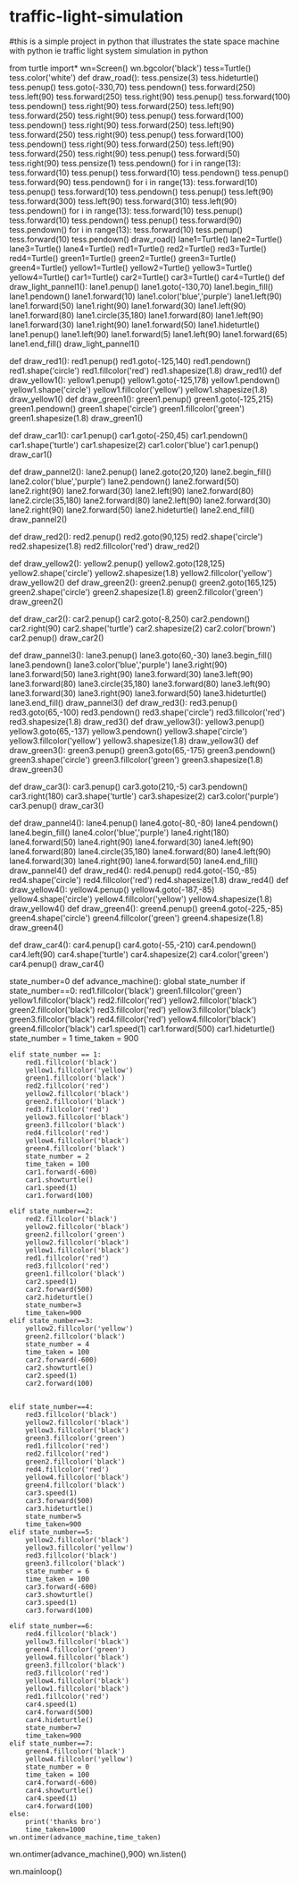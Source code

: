 # traffic-light-simulation
#this is a simple project in python that illustrates the state space machine with python ie traffic light system simulation in python


from turtle import*
wn=Screen()
wn.bgcolor('black')
tess=Turtle()
tess.color('white')
def draw_road():
    tess.pensize(3)
    tess.hideturtle()
    tess.penup()
    tess.goto(-330,70)
    tess.pendown()
    tess.forward(250)
    tess.left(90)
    tess.forward(250)
    tess.right(90)
    tess.penup()
    tess.forward(100)
    tess.pendown()
    tess.right(90)
    tess.forward(250)
    tess.left(90)
    tess.forward(250)
    tess.right(90)
    tess.penup()
    tess.forward(100)
    tess.pendown()
    tess.right(90)
    tess.forward(250)
    tess.left(90)
    tess.forward(250)
    tess.right(90)
    tess.penup()
    tess.forward(100)
    tess.pendown()
    tess.right(90)
    tess.forward(250)
    tess.left(90)
    tess.forward(250)
    tess.right(90)
    tess.penup()
    tess.forward(50)
    tess.right(90)
    tess.pensize(1)
    tess.pendown()
    for i in range(13):
        tess.forward(10)
        tess.penup()
        tess.forward(10)
        tess.pendown()
    tess.penup()
    tess.forward(90)
    tess.pendown()
    for i in range(13):
        tess.forward(10)
        tess.penup()
        tess.forward(10)
        tess.pendown()
    tess.penup()
    tess.left(90)
    tess.forward(300)
    tess.left(90)
    tess.forward(310)
    tess.left(90)
    tess.pendown()
    for i in range(13):
        tess.forward(10)
        tess.penup()
        tess.forward(10)
        tess.pendown()
    tess.penup()
    tess.forward(90)
    tess.pendown()
    for i in range(13):
        tess.forward(10)
        tess.penup()
        tess.forward(10)
        tess.pendown()
draw_road()
lane1=Turtle()
lane2=Turtle()
lane3=Turtle()
lane4=Turtle()
red1=Turtle()
red2=Turtle()
red3=Turtle()
red4=Turtle()
green1=Turtle()
green2=Turtle()
green3=Turtle()
green4=Turtle()
yellow1=Turtle()
yellow2=Turtle()
yellow3=Turtle()
yellow4=Turtle()
car1=Turtle()
car2=Turtle()
car3=Turtle()
car4=Turtle()
def draw_light_pannel1():
    lane1.penup()
    lane1.goto(-130,70)
    lane1.begin_fill()
    lane1.pendown()
    lane1.forward(10)
    lane1.color('blue','purple')
    lane1.left(90)
    lane1.forward(50)
    lane1.right(90)
    lane1.forward(30)
    lane1.left(90)
    lane1.forward(80)
    lane1.circle(35,180)
    lane1.forward(80)
    lane1.left(90)
    lane1.forward(30)
    lane1.right(90)
    lane1.forward(50)
    lane1.hideturtle()
    lane1.penup()
    lane1.left(90)
    lane1.forward(5)
    lane1.left(90)
    lane1.forward(65)
    lane1.end_fill()
draw_light_pannel1()

def draw_red1():
    red1.penup()
    red1.goto(-125,140)
    red1.pendown()
    red1.shape('circle')
    red1.fillcolor('red')
    red1.shapesize(1.8)
draw_red1()
def draw_yellow1():
    yellow1.penup()
    yellow1.goto(-125,178)
    yellow1.pendown()
    yellow1.shape('circle')
    yellow1.fillcolor('yellow')
    yellow1.shapesize(1.8)
draw_yellow1()
def draw_green1():
    green1.penup()
    green1.goto(-125,215)
    green1.pendown()
    green1.shape('circle')
    green1.fillcolor('green')
    green1.shapesize(1.8)
draw_green1()

def draw_car1():
    car1.penup()
    car1.goto(-250,45)
    car1.pendown()
    car1.shape('turtle')
    car1.shapesize(2)
    car1.color('blue')
    car1.penup()
draw_car1()

def draw_pannel2():
    lane2.penup()
    lane2.goto(20,120)
    lane2.begin_fill()
    lane2.color('blue','purple')
    lane2.pendown()
    lane2.forward(50)
    lane2.right(90)
    lane2.forward(30)
    lane2.left(90)
    lane2.forward(80)
    lane2.circle(35,180)
    lane2.forward(80)
    lane2.left(90)
    lane2.forward(30)
    lane2.right(90)
    lane2.forward(50)
    lane2.hideturtle()
    lane2.end_fill()
draw_pannel2()

def draw_red2():
    red2.penup()
    red2.goto(90,125)
    red2.shape('circle')
    red2.shapesize(1.8)
    red2.fillcolor('red')
draw_red2()

def draw_yellow2():
    yellow2.penup()
    yellow2.goto(128,125)
    yellow2.shape('circle')
    yellow2.shapesize(1.8)
    yellow2.fillcolor('yellow')
draw_yellow2()
def draw_green2():
    green2.penup()
    green2.goto(165,125)
    green2.shape('circle')
    green2.shapesize(1.8)
    green2.fillcolor('green')
draw_green2()

def draw_car2():
    car2.penup()
    car2.goto(-8,250)
    car2.pendown()
    car2.right(90)
    car2.shape('turtle')
    car2.shapesize(2)
    car2.color('brown')
    car2.penup()
draw_car2()

def draw_pannel3():
    lane3.penup()
    lane3.goto(60,-30)
    lane3.begin_fill()
    lane3.pendown()
    lane3.color('blue','purple')
    lane3.right(90)
    lane3.forward(50)
    lane3.right(90)
    lane3.forward(30)
    lane3.left(90)
    lane3.forward(80)
    lane3.circle(35,180)
    lane3.forward(80)
    lane3.left(90)
    lane3.forward(30)
    lane3.right(90)
    lane3.forward(50)
    lane3.hideturtle()
    lane3.end_fill()
draw_pannel3()
def draw_red3():
    red3.penup()
    red3.goto(65,-100)
    red3.pendown()
    red3.shape('circle')
    red3.fillcolor('red')
    red3.shapesize(1.8)
draw_red3()
def draw_yellow3():
    yellow3.penup()
    yellow3.goto(65,-137)
    yellow3.pendown()
    yellow3.shape('circle')
    yellow3.fillcolor('yellow')
    yellow3.shapesize(1.8)
draw_yellow3()
def draw_green3():
    green3.penup()
    green3.goto(65,-175)
    green3.pendown()
    green3.shape('circle')
    green3.fillcolor('green')
    green3.shapesize(1.8)
draw_green3()

def draw_car3():
    car3.penup()
    car3.goto(210,-5)
    car3.pendown()
    car3.right(180)
    car3.shape('turtle')
    car3.shapesize(2)
    car3.color('purple')
    car3.penup()
draw_car3()

def draw_pannel4():
    lane4.penup()
    lane4.goto(-80,-80)
    lane4.pendown()
    lane4.begin_fill()
    lane4.color('blue','purple')
    lane4.right(180)
    lane4.forward(50)
    lane4.right(90)
    lane4.forward(30)
    lane4.left(90)
    lane4.forward(80)
    lane4.circle(35,180)
    lane4.forward(80)
    lane4.left(90)
    lane4.forward(30)
    lane4.right(90)
    lane4.forward(50)
    lane4.end_fill()
draw_pannel4()
def draw_red4():
    red4.penup()
    red4.goto(-150,-85)
    red4.shape('circle')
    red4.fillcolor('red')
    red4.shapesize(1.8)
draw_red4()
def draw_yellow4():
    yellow4.penup()
    yellow4.goto(-187,-85)
    yellow4.shape('circle')
    yellow4.fillcolor('yellow')
    yellow4.shapesize(1.8)
draw_yellow4()
def draw_green4():
    green4.penup()
    green4.goto(-225,-85)
    green4.shape('circle')
    green4.fillcolor('green')
    green4.shapesize(1.8)
draw_green4()

def draw_car4():
    car4.penup()
    car4.goto(-55,-210)
    car4.pendown()
    car4.left(90)
    car4.shape('turtle')
    car4.shapesize(2)
    car4.color('green')
    car4.penup()
draw_car4()

state_number=0
def advance_machine():
    global state_number
    if state_number==0:
        red1.fillcolor('black')
        green1.fillcolor('green')
        yellow1.fillcolor('black')
        red2.fillcolor('red')
        yellow2.fillcolor('black')
        green2.fillcolor('black')
        red3.fillcolor('red')
        yellow3.fillcolor('black')
        green3.fillcolor('black')
        red4.fillcolor('red')
        yellow4.fillcolor('black')
        green4.fillcolor('black')
        car1.speed(1)
        car1.forward(500)
        car1.hideturtle()
        state_number = 1
        time_taken = 900

    elif state_number == 1:
        red1.fillcolor('black')
        yellow1.fillcolor('yellow')
        green1.fillcolor('black')
        red2.fillcolor('red')
        yellow2.fillcolor('black')
        green2.fillcolor('black')
        red3.fillcolor('red')
        yellow3.fillcolor('black')
        green3.fillcolor('black')
        red4.fillcolor('red')
        yellow4.fillcolor('black')
        green4.fillcolor('black')
        state_number = 2
        time_taken = 100
        car1.forward(-600)
        car1.showturtle()
        car1.speed(1)
        car1.forward(100)

    elif state_number==2:
        red2.fillcolor('black')
        yellow2.fillcolor('black')
        green2.fillcolor('green')
        yellow2.fillcolor('black')
        yellow1.fillcolor('black')
        red1.fillcolor('red')
        red3.fillcolor('red')
        green1.fillcolor('black')
        car2.speed(1)
        car2.forward(500)
        car2.hideturtle()
        state_number=3
        time_taken=900
    elif state_number==3:
        yellow2.fillcolor('yellow')
        green2.fillcolor('black')
        state_number = 4
        time_taken = 100
        car2.forward(-600)
        car2.showturtle()
        car2.speed(1)
        car2.forward(100)


    elif state_number==4:
        red3.fillcolor('black')
        yellow2.fillcolor('black')
        yellow3.fillcolor('black')
        green3.fillcolor('green')
        red1.fillcolor('red')
        red2.fillcolor('red')
        green2.fillcolor('black')
        red4.fillcolor('red')
        yellow4.fillcolor('black')
        green4.fillcolor('black')
        car3.speed(1)
        car3.forward(500)
        car3.hideturtle()
        state_number=5
        time_taken=900
    elif state_number==5:
        yellow2.fillcolor('black')
        yellow3.fillcolor('yellow')
        red3.fillcolor('black')
        green3.fillcolor('black')
        state_number = 6
        time_taken = 100
        car3.forward(-600)
        car3.showturtle()
        car3.speed(1)
        car3.forward(100)

    elif state_number==6:
        red4.fillcolor('black')
        yellow3.fillcolor('black')
        green4.fillcolor('green')
        yellow4.fillcolor('black')
        green3.fillcolor('black')
        red3.fillcolor('red')
        yellow4.fillcolor('black')
        yellow1.fillcolor('black')
        red1.fillcolor('red')
        car4.speed(1)
        car4.forward(500)
        car4.hideturtle()
        state_number=7
        time_taken=900
    elif state_number==7:
        green4.fillcolor('black')
        yellow4.fillcolor('yellow')
        state_number = 0
        time_taken = 100
        car4.forward(-600)
        car4.showturtle()
        car4.speed(1)
        car4.forward(100)
    else:
        print('thanks bro')
        time_taken=1000
    wn.ontimer(advance_machine,time_taken)
wn.ontimer(advance_machine(),900)
wn.listen()

wn.mainloop()
